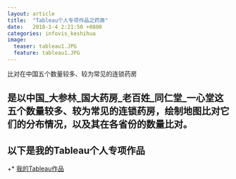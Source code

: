 ```yaml
---
layout: article
title:  "Tableau个人专项作品之药房"
date:   2018-1-4 2:21:50 +0800
categories: infovis_keshihua
image:
  teaser: tableau1.JPG
  feature: tableau1.JPG  
---
```

比对在中国五个数量较多、较为常见的连锁药房


## 是以中国_大参林_国大药房_老百姓_同仁堂_一心堂这五个数量较多、较为常见的连锁药房，绘制地图比对它们的分布情况，以及其在各省份的数量比对。
## 以下是我的Tableau个人专项作品
 
+* [我的Tableau作品](https://vivianting.github.io/infovis/Tableau_my/Tableau_my.html)